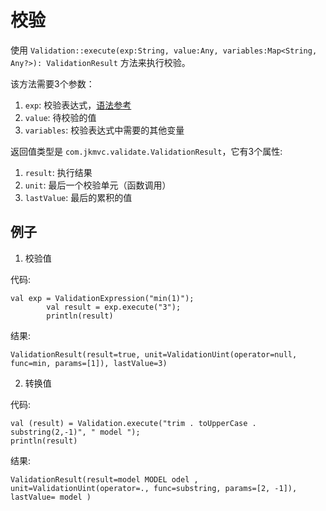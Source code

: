 # 校验

使用 `Validation::execute(exp:String, value:Any, variables:Map<String, Any?>): ValidationResult` 方法来执行校验。 

该方法需要3个参数：
1. `exp`: 校验表达式，[语法参考](validation_expression)
2. `value`: 待校验的值
3. `variables`: 校验表达式中需要的其他变量

返回值类型是 `com.jkmvc.validate.ValidationResult`，它有3个属性:
1. `result`: 执行结果
1. `unit`: 最后一个校验单元（函数调用）
1. `lastValue`: 最后的累积的值

## 例子

1. 校验值

代码:

```
val exp = ValidationExpression("min(1)");
        val result = exp.execute("3");
        println(result)
```

结果:

```
ValidationResult(result=true, unit=ValidationUint(operator=null, func=min, params=[1]), lastValue=3)
```

2. 转换值

代码:

```
val (result) = Validation.execute("trim . toUpperCase . substring(2,-1)", " model ");
println(result)
```

结果:

```
ValidationResult(result=model MODEL odel , unit=ValidationUint(operator=., func=substring, params=[2, -1]), lastValue= model )
```
